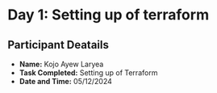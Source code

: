 # Day 1: Setting up of terraform 

## Participant Deatails
- **Name:** Kojo Ayew Laryea
- **Task Completed:** Setting up of Terraform
- **Date and Time:** 05/12/2024
